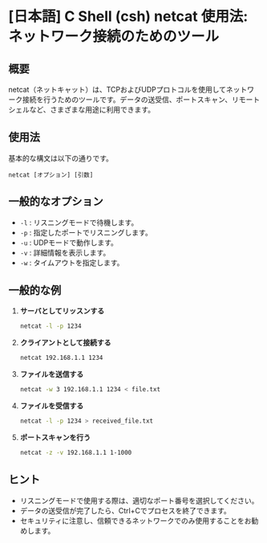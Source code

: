 # [日本語] C Shell (csh) netcat 使用法: ネットワーク接続のためのツール

## 概要
netcat（ネットキャット）は、TCPおよびUDPプロトコルを使用してネットワーク接続を行うためのツールです。データの送受信、ポートスキャン、リモートシェルなど、さまざまな用途に利用できます。

## 使用法
基本的な構文は以下の通りです。

```
netcat [オプション] [引数]
```

## 一般的なオプション
- `-l` : リスニングモードで待機します。
- `-p` : 指定したポートでリスニングします。
- `-u` : UDPモードで動作します。
- `-v` : 詳細情報を表示します。
- `-w` : タイムアウトを指定します。

## 一般的な例
1. **サーバとしてリッスンする**
   ```bash
   netcat -l -p 1234
   ```

2. **クライアントとして接続する**
   ```bash
   netcat 192.168.1.1 1234
   ```

3. **ファイルを送信する**
   ```bash
   netcat -w 3 192.168.1.1 1234 < file.txt
   ```

4. **ファイルを受信する**
   ```bash
   netcat -l -p 1234 > received_file.txt
   ```

5. **ポートスキャンを行う**
   ```bash
   netcat -z -v 192.168.1.1 1-1000
   ```

## ヒント
- リスニングモードで使用する際は、適切なポート番号を選択してください。
- データの送受信が完了したら、Ctrl+Cでプロセスを終了できます。
- セキュリティに注意し、信頼できるネットワークでのみ使用することをお勧めします。